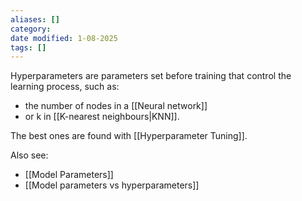 ```yaml
---
aliases: []
category: 
date modified: 1-08-2025
tags: []
---
```

Hyperparameters are parameters set before training that control the learning process, such as:
- the number of nodes in a [[Neural network]] 
- or k in [[K-nearest neighbours|KNN]].

The best ones are found with [[Hyperparameter Tuning]].

Also see:
- [[Model Parameters]]
- [[Model parameters vs hyperparameters]]


